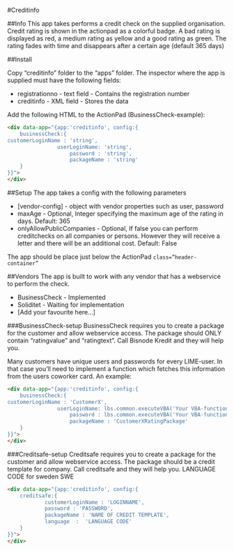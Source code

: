 #Creditinfo

##Info
This app takes performs a credit check on the supplied organisation. Credit rating is shown in the actionpad as a colorful badge. A bad rating is displayed as red, a medium rating as yellow and a good rating as green. The rating fades with time and disappears after a certain age (default 365 days)

##Install

Copy “creditinfo” folder to the “apps” folder. The inspector where the app is supplied must have the following fields:
*	registrationno - text field - Contains the registration number
* 	creditinfo - XML field - Stores the data
 
Add the following HTML to the ActionPad (BusinessCheck-example):

```html
<div data-app="{app:'creditinfo', config:{
	businessCheck:{
customerLoginName : 'string',
		    	userLoginName: 'string',
            		password : 'string',
            		packageName : 'string'
	}
}}">
</div>
```

##Setup
The app takes a config with the following parameters
*	[vendor-config] - object with vendor properties such as user, password
*	maxAge - Optional, Integer specifying the maximum age of the rating in days. Default: 365
*	onlyAllowPublicCompanies - Optional, If false you can perform creditchecks on all companies or persons. However they will receive a letter and there will be an additional cost. Default: False

The app should be place just below the ActionPad `class=”header-container”` <div>

##Vendors
The app is built to work with any vendor that has a webservice to perform the check.
*	BusinessCheck - Implemented
*	Soliditet -	Waiting for implementation
*	[Add your favourite here…]

###BusinessCheck-setup
BusinessCheck requires you to create a package for the customer and allow webservice access. The package should ONLY contain “ratingvalue” and “ratingtext”. Call Bisnode Kredit and they will help you. 

Many customers have unique users and passwords for every LIME-user. In that case you’ll need to implement a function which fetches this information from the users coworker card. An example:

```html
<div data-app="{app:'creditinfo', config:{
	businessCheck:{
customerLoginName : 'CustomerX',
		    	userLoginName: lbs.common.executeVBA('Your VBA-function here'),
            		password : lbs.common.executeVBA('Your VBA-function here'),
            		packageName : 'CustomerXRatingPackage'
	}
}}">
</div>
```
###Creditsafe-setup
Creditsafe requires you to create a package for the customer and allow webservice access. The package should be a credit template for company. Call creditsafe and they will help you. 
LANGUAGE CODE for sweden SWE

```html
<div data-app="{app:'creditinfo', config:{
	creditsafe:{
		    customerLoginName : 'LOGINNAME',
            password : 'PASSWORD',
            packageName : 'NAME OF CREDIT TEMPLATE',
            language  :  'LANGUAGE CODE' 
	}
}}">
</div>
```
